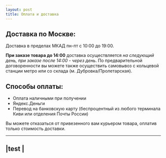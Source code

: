 ```yaml
---
layout: post
title: Оплата и доставка
--- 
```



Доставка по Москве:
-------------------

Доставка в пределах МКАД пн-пт с 10:00 до 19:00.

**При заказе товара до 14:00** доставка осуществляется *на следующий день, при заказе после 14:00 - через день*.
По предварительной договоренности вы можете также осуществить самовывоз с кольцевой станции метро или со склада 
(м. Дубровка/Пролетарская).

Способы оплаты:
---------------

* Оплата наличными при получении
* Яндекс.Деньги
* Перевод на банковскую карту (беспроцентный из любого терминала Киви или отделения Почты России)

Вы можете отказаться от привезенного вам курьером товара, оплатив только стоимость доставки.

-----------
|test     |
-----------
